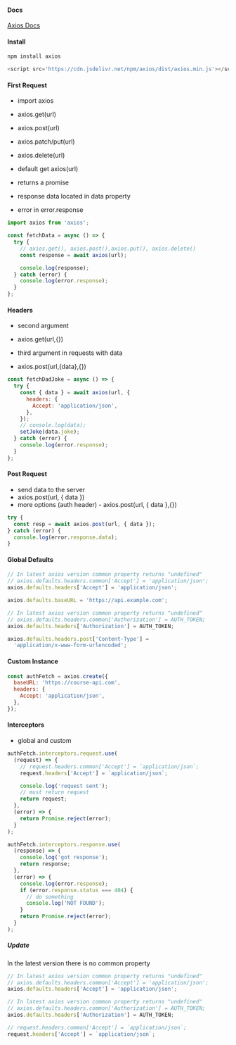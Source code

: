
#### Docs

[Axios Docs](https://axios-http.com/docs/intro)

#### Install

```sh
npm install axios
```

```js
<script src='https://cdn.jsdelivr.net/npm/axios/dist/axios.min.js'></script>
```

#### First Request

- import axios

- axios.get(url)
- axios.post(url)
- axios.patch/put(url)
- axios.delete(url)

- default get axios(url)

- returns a promise
- response data located in data property
- error in error.response

```js
import axios from 'axios';

const fetchData = async () => {
  try {
    // axios.get(), axios.post(),axios.put(), axios.delete()
    const response = await axios(url);

    console.log(response);
  } catch (error) {
    console.log(error.response);
  }
};
```

#### Headers

- second argument
- axios.get(url,{})

- third argument in requests with data
- axios.post(url,{data},{})

```js
const fetchDadJoke = async () => {
  try {
    const { data } = await axios(url, {
      headers: {
        Accept: 'application/json',
      },
    });
    // console.log(data);
    setJoke(data.joke);
  } catch (error) {
    console.log(error.response);
  }
};
```

#### Post Request

- send data to the server
- axios.post(url, { data })
- more options (auth header) - axios.post(url, { data },{})

```js
try {
  const resp = await axios.post(url, { data });
} catch (error) {
  console.log(error.response.data);
}
```

#### Global Defaults

```js
// In latest axios version common property returns "undefined"
// axios.defaults.headers.common['Accept'] = 'application/json';
axios.defaults.headers['Accept'] = 'application/json';

axios.defaults.baseURL = 'https://api.example.com';

// In latest axios version common property returns "undefined"
// axios.defaults.headers.common['Authorization'] = AUTH_TOKEN;
axios.defaults.headers['Authorization'] = AUTH_TOKEN;

axios.defaults.headers.post['Content-Type'] =
  'application/x-www-form-urlencoded';
```

#### Custom Instance

```js
const authFetch = axios.create({
  baseURL: 'https://course-api.com',
  headers: {
    Accept: 'application/json',
  },
});
```

#### Interceptors

- global and custom

```js
authFetch.interceptors.request.use(
  (request) => {
    // request.headers.common['Accept'] = `application/json`;
    request.headers['Accept'] = `application/json`;

    console.log('request sent');
    // must return request
    return request;
  },
  (error) => {
    return Promise.reject(error);
  }
);

authFetch.interceptors.response.use(
  (response) => {
    console.log('got response');
    return response;
  },
  (error) => {
    console.log(error.response);
    if (error.response.status === 404) {
      // do something
      console.log('NOT FOUND');
    }
    return Promise.reject(error);
  }
);
```

##### Update

In the latest version there is no common property

```js
// In latest axios version common property returns "undefined"
// axios.defaults.headers.common['Accept'] = 'application/json';
axios.defaults.headers['Accept'] = 'application/json';

// In latest axios version common property returns "undefined"
// axios.defaults.headers.common['Authorization'] = AUTH_TOKEN;
axios.defaults.headers['Authorization'] = AUTH_TOKEN;
```

```js
// request.headers.common['Accept'] = `application/json`;
request.headers['Accept'] = `application/json`;
```

